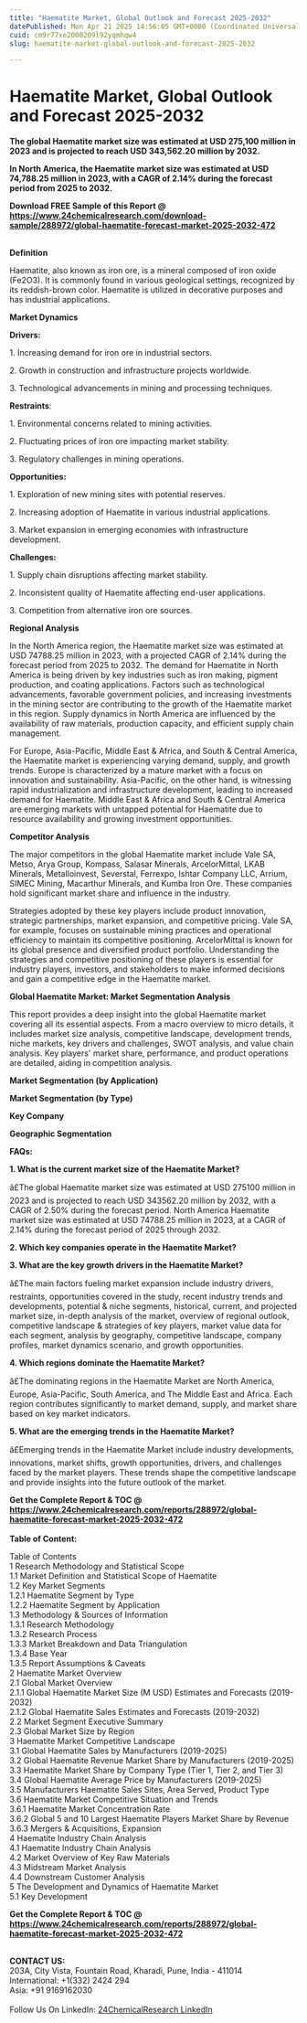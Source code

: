 ```yaml
---
title: "Haematite Market, Global Outlook and Forecast 2025-2032"
datePublished: Mon Apr 21 2025 14:56:05 GMT+0000 (Coordinated Universal Time)
cuid: cm9r77xe2000209l92yqmhqw4
slug: haematite-market-global-outlook-and-forecast-2025-2032

---
```


# Haematite Market, Global Outlook and Forecast 2025-2032

<p><strong>The global Haematite market size was estimated at USD 275,100 million in 2023 and is projected to reach USD 343,562.20 million by 2032.</strong></p><p>
</p><p><strong>In North America, the Haematite market size was estimated at USD 74,788.25 million in 2023, with a CAGR of 2.14% during the forecast period from 2025 to 2032.</strong></p><div><b>Download FREE Sample of this Report @ 
            <a href="https://www.24chemicalresearch.com/download-sample/288972/global-haematite-forecast-market-2025-2032-472">
            https://www.24chemicalresearch.com/download-sample/288972/global-haematite-forecast-market-2025-2032-472</a></b></div><br><p>
<strong>Definition</strong></p><p>
</p><p>Haematite, also known as iron ore, is a mineral composed of iron oxide (Fe2O3). It is commonly found in various geological settings, recognized by its reddish-brown color. Haematite is utilized in decorative purposes and has industrial applications.</p><p>
<strong>Market Dynamics</strong></p><p>
<strong>Drivers:</strong></p><p>
</p><p>1. Increasing demand for iron ore in industrial sectors.</p><p>
</p><p>2. Growth in construction and infrastructure projects worldwide.</p><p>
</p><p>3. Technological advancements in mining and processing techniques.</p><p>
<strong>Restraints</strong>:</p><p>
</p><p>1. Environmental concerns related to mining activities.</p><p>
</p><p>2. Fluctuating prices of iron ore impacting market stability.</p><p>
</p><p>3. Regulatory challenges in mining operations.</p><p>
<strong>Opportunities:</strong></p><p>
</p><p>1. Exploration of new mining sites with potential reserves.</p><p>
</p><p>2. Increasing adoption of Haematite in various industrial applications.</p><p>
</p><p>3. Market expansion in emerging economies with infrastructure development.</p><p>
<strong>Challenges:</strong></p><p>
</p><p>1. Supply chain disruptions affecting market stability.</p><p>
</p><p>2. Inconsistent quality of Haematite affecting end-user applications.</p><p>
</p><p>3. Competition from alternative iron ore sources.</p><p>
<strong>Regional Analysis</strong></p><p>
</p><p>In the North America region, the Haematite market size was estimated at USD 74788.25 million in 2023, with a projected CAGR of 2.14% during the forecast period from 2025 to 2032. The demand for Haematite in North America is being driven by key industries such as iron making, pigment production, and coating applications. Factors such as technological advancements, favorable government policies, and increasing investments in the mining sector are contributing to the growth of the Haematite market in this region. Supply dynamics in North America are influenced by the availability of raw materials, production capacity, and efficient supply chain management.</p><p>
</p><p>For Europe, Asia-Pacific, Middle East &amp; Africa, and South &amp; Central America, the Haematite market is experiencing varying demand, supply, and growth trends. Europe is characterized by a mature market with a focus on innovation and sustainability. Asia-Pacific, on the other hand, is witnessing rapid industrialization and infrastructure development, leading to increased demand for Haematite. Middle East &amp; Africa and South &amp; Central America are emerging markets with untapped potential for Haematite due to resource availability and growing investment opportunities.</p><p>
<strong>Competitor Analysis</strong></p><p>
</p><p>The major competitors in the global Haematite market include Vale SA, Metso, Arya Group, Kompass, Salasar Minerals, ArcelorMittal, LKAB Minerals, Metalloinvest, Severstal, Ferrexpo, Ishtar Company LLC, Arrium, SIMEC Mining, Macarthur Minerals, and Kumba Iron Ore. These companies hold significant market share and influence in the industry.</p><p>
</p><p>Strategies adopted by these key players include product innovation, strategic partnerships, market expansion, and competitive pricing. Vale SA, for example, focuses on sustainable mining practices and operational efficiency to maintain its competitive positioning. ArcelorMittal is known for its global presence and diversified product portfolio. Understanding the strategies and competitive positioning of these players is essential for industry players, investors, and stakeholders to make informed decisions and gain a competitive edge in the Haematite market.</p><p>
<strong>Global Haematite Market: Market Segmentation Analysis</strong></p><p>
</p><p>This report provides a deep insight into the global Haematite market covering all its essential aspects. From a macro overview to micro details, it includes market size analysis, competitive landscape, development trends, niche markets, key drivers and challenges, SWOT analysis, and value chain analysis. Key players' market share, performance, and product operations are detailed, aiding in competition analysis.</p><p>
<strong>Market Segmentation (by Application)</strong></p><p>
</p><p>
<strong>Market Segmentation (by Type)</strong></p><p>
</p><p>
<strong>Key Company</strong></p><p>
</p><p>
<strong>Geographic Segmentation</strong></p><p>
</p><p>
<strong>FAQs:</strong></p><p>
</p><p><strong>1. What is the current market size of the Haematite Market?</strong></p><p>
</p><p>â£The global Haematite market size was estimated at USD 275100 million in 2023 and is projected to reach USD 343562.20 million by 2032, with a CAGR of 2.50% during the forecast period. North America Haematite market size was estimated at USD 74788.25 million in 2023, at a CAGR of 2.14% during the forecast period of 2025 through 2032.</p><p>
</p><p><strong>2. Which key companies operate in the Haematite Market?</strong></p><p>
</p><p>
</p><p><strong>3. What are the key growth drivers in the Haematite Market?</strong></p><p>
</p><p>â£The main factors fueling market expansion include industry drivers, restraints, opportunities covered in the study, recent industry trends and developments, potential &amp; niche segments, historical, current, and projected market size, in-depth analysis of the market, overview of regional outlook, competitive landscape &amp; strategies of key players, market value data for each segment, analysis by geography, competitive landscape, company profiles, market dynamics scenario, and growth opportunities.</p><p>
</p><p><strong>4. Which regions dominate the Haematite Market?</strong></p><p>
</p><p>â£The dominating regions in the Haematite Market are North America, Europe, Asia-Pacific, South America, and The Middle East and Africa. Each region contributes significantly to market demand, supply, and market share based on key market indicators.</p><p>
</p><p><strong>5. What are the emerging trends in the Haematite Market?</strong></p><p>
</p><p>â£Emerging trends in the Haematite Market include industry developments, innovations, market shifts, growth opportunities, drivers, and challenges faced by the market players. These trends shape the competitive landscape and provide insights into the future outlook of the market.</p>

<div><b>Get the Complete Report & TOC @ 
            <a href="https://www.24chemicalresearch.com/reports/288972/global-haematite-forecast-market-2025-2032-472">
            https://www.24chemicalresearch.com/reports/288972/global-haematite-forecast-market-2025-2032-472</a></b></div><br>
            <b>Table of Content:</b><p>Table of Contents<br />
1 Research Methodology and Statistical Scope<br />
1.1 Market Definition and Statistical Scope of Haematite<br />
1.2 Key Market Segments<br />
1.2.1 Haematite Segment by Type<br />
1.2.2 Haematite Segment by Application<br />
1.3 Methodology & Sources of Information<br />
1.3.1 Research Methodology<br />
1.3.2 Research Process<br />
1.3.3 Market Breakdown and Data Triangulation<br />
1.3.4 Base Year<br />
1.3.5 Report Assumptions & Caveats<br />
2 Haematite Market Overview<br />
2.1 Global Market Overview<br />
2.1.1 Global Haematite Market Size (M USD) Estimates and Forecasts (2019-2032)<br />
2.1.2 Global Haematite Sales Estimates and Forecasts (2019-2032)<br />
2.2 Market Segment Executive Summary<br />
2.3 Global Market Size by Region<br />
3 Haematite Market Competitive Landscape<br />
3.1 Global Haematite Sales by Manufacturers (2019-2025)<br />
3.2 Global Haematite Revenue Market Share by Manufacturers (2019-2025)<br />
3.3 Haematite Market Share by Company Type (Tier 1, Tier 2, and Tier 3)<br />
3.4 Global Haematite Average Price by Manufacturers (2019-2025)<br />
3.5 Manufacturers Haematite Sales Sites, Area Served, Product Type<br />
3.6 Haematite Market Competitive Situation and Trends<br />
3.6.1 Haematite Market Concentration Rate<br />
3.6.2 Global 5 and 10 Largest Haematite Players Market Share by Revenue<br />
3.6.3 Mergers & Acquisitions, Expansion<br />
4 Haematite Industry Chain Analysis<br />
4.1 Haematite Industry Chain Analysis<br />
4.2 Market Overview of Key Raw Materials<br />
4.3 Midstream Market Analysis<br />
4.4 Downstream Customer Analysis<br />
5 The Development and Dynamics of Haematite Market <br />
5.1 Key Development</p>

<div><b>Get the Complete Report & TOC @ 
            <a href="https://www.24chemicalresearch.com/reports/288972/global-haematite-forecast-market-2025-2032-472">
            https://www.24chemicalresearch.com/reports/288972/global-haematite-forecast-market-2025-2032-472</a></b></div><br>

<b>CONTACT US:</b><br>
            203A, City Vista, Fountain Road, Kharadi, Pune, India - 411014<br>
            International: +1(332) 2424 294<br>
            Asia: +91 9169162030 <br><br>
            Follow Us On LinkedIn: <a href="https://www.linkedin.com/company/24chemicalresearch/">24ChemicalResearch LinkedIn</a>